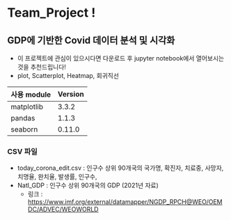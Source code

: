 # Team_Project !

## GDP에 기반한 Covid 데이터 분석 및 시각화
- 이 프로젝트에 관심이 있으시다면 다운로드 후 jupyter notebook에서 열어보시는 것을 추천드립니다!
- plot, Scatterplot, Heatmap, 회귀직선

| 사용 module | Version |
| ----------  | ------- |
| matplotlib  |  3.3.2  |
| pandas      |  1.1.3  |
| seaborn     |  0.11.0 |

### CSV 파일
- today_corona_edit.csv : 인구수 상위 90개국의 국가명, 확진자, 치료중, 사망자, 치명율, 완치율, 발생률, 인구수, 
- Natl_GDP : 인구수 상위 90개국의 GDP (2021년 자료)
  - 링크 : https://www.imf.org/external/datamapper/NGDP_RPCH@WEO/OEMDC/ADVEC/WEOWORLD
